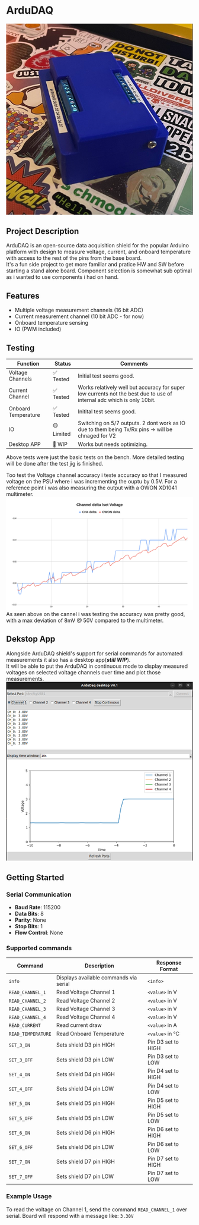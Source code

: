 # ArduDAQ

![Alt text](docs/pictures/1.png)

## Project Description

ArduDAQ is an open-source data acquisition shield for the popular Arduino platform with design to measure voltage, current, and onboard temperature with access to the rest of the pins from the base board. <br>
It's a fun side project to get more familiar and pratice HW and SW before starting a stand alone board. Component selection is somewhat sub optimal as i wanted to use components i had on hand.

## Features

- Multiple voltage measurement channels (16 bit ADC)
- Current measurement channel (10 bit ADC - for now)
- Onboard temperature sensing
- IO (PWM included)


## Testing

| Function         | Status          | Comments            |
|--------------------|-----------------|---------------------|
| Voltage Channels   | ✅ Tested        | Initial test seems good. |
| Current Channel    | ✅ Tested        | Works relatively well but accuracy for super low currents not the best due to use of internal adc which is only 10bit.|
| Onboard Temperature| ✅ Tested  | Initital test seems good.  |
| IO | 🟡 Limited| Switching on 5/7 outputs. 2 dont work as IO due to them being Tx/Rx pins -> will be chnaged for V2 |
| Desktop APP | 🚧  WIP  | Works but needs optimizing. |

Above tests were just the basic tests on the bench.
More detailed testing will be done after the test jig is finished.

Too test the Voltage channel accuracy i teste accuracy so that I measured voltage on the PSU where i was incrementing the ouptu by 0.5V. For a reference point i was also measuring the output with a OWON XD1041 multimeter.
![Alt text](docs/pictures/accuracy_test.png)
As seen above on the cannel i was testing the accuracy was pretty good, with a max deviation of 8mV @ 50V compared to the multimeter.


## Dekstop App
Alongside ArduDAQ shield's support for serial commands for automated measurements it also has a desktop app(***still WIP***).<br>
It will be able to put the ArduDAQ in continuous mode to display measured voltages on selected voltage channels over time and plot those measurements.
![Alt text](docs/pictures/desktop_app.png)


## Getting Started

### Serial Communication
- **Baud Rate**: 115200
- **Data Bits**: 8
- **Parity**: None
- **Stop Bits**: 1
- **Flow Control**: None

### Supported commands
| Command | Description | Response Format |
|---------|-------------|-----------------|
| `info` | Displays available commands via serial | `<info>` |
| `READ_CHANNEL_1` | Read Voltage Channel 1 | `<value>` in V |
| `READ_CHANNEL_2` | Read Voltage Channel 2 | `<value>` in V |
| `READ_CHANNEL_3` | Read Voltage Channel 3 | `<value>` in V |
| `READ_CHANNEL_4` | Read Voltage Channel 4 | `<value>` in V |
| `READ_CURRENT` | Read current draw | `<value>` in A |
| `READ_TEMPERATURE` | Read Onboard Temperature | `<value>` in °C|
| `SET_3_ON` | Sets shield D3 pin HIGH | Pin D3 set to HIGH |
| `SET_3_OFF` | Sets shield D3 pin LOW | Pin D3 set to LOW |
| `SET_4_ON` | Sets shield D4 pin HIGH | Pin D4 set to HIGH |
| `SET_4_OFF` | Sets shield D4 pin LOW | Pin D4 set to LOW |
| `SET_5_ON` | Sets shield D5 pin HIGH | Pin D5 set to HIGH |
| `SET_5_OFF` | Sets shield D5 pin LOW | Pin D5 set to LOW |
| `SET_6_ON` | Sets shield D6 pin HIGH | Pin D6 set to HIGH |
| `SET_6_OFF` | Sets shield D6 pin LOW | Pin D6 set to LOW |
| `SET_7_ON` | Sets shield D7 pin HIGH | Pin D7 set to HIGH |
| `SET_7_OFF` | Sets shield D7 pin LOW | Pin D7 set to LOW |

### Example Usage

To read the voltage on Channel 1, send the command `READ_CHANNEL_1` over serial. Board will respond with a message like: `3.30V`



